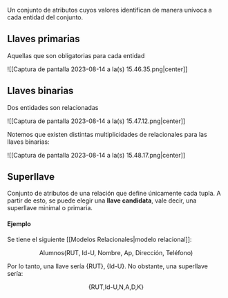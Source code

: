 
Un conjunto de atributos cuyos valores identifican de manera unívoca a cada entidad del conjunto. 

## Llaves primarias 

Aquellas que son obligatorias para cada entidad

![[Captura de pantalla 2023-08-14 a la(s) 15.46.35.png|center]]

## Llaves binarias 

Dos entidades son relacionadas 

![[Captura de pantalla 2023-08-14 a la(s) 15.47.12.png|center]]

Notemos que existen distintas multiplicidades de relacionales para las llaves binarias:

![[Captura de pantalla 2023-08-14 a la(s) 15.48.17.png|center]]

## Superllave 

Conjunto de atributos de una relación que define únicamente cada tupla. A partir de esto, se puede elegir una **llave candidata**, vale decir, una superllave minimal o primaria. 

#### Ejemplo 

Se tiene el siguiente [[Modelos Relacionales|modelo relacional]]: 

$$\text{Alumnos(RUT, Id-U, Nombre, Ap, Dirección, Teléfono)}$$

Por lo tanto, una llave sería $\lbrace\text{RUT}\rbrace,\;\lbrace\text{Id-U}\rbrace$. No obstante, una superllave sería: 

$$\lbrace\text{RUT,Id-U,N,A,D,K}\rbrace$$


